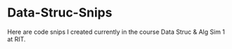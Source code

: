 # Data-Struc-Snips
Here are code snips I created currently in the course Data Struc &amp; Alg Sim 1 at RIT.
